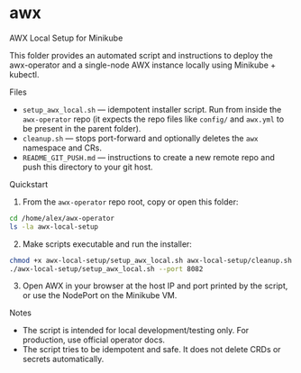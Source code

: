 # awx

AWX Local Setup for Minikube

This folder provides an automated script and instructions to deploy the awx-operator and a single-node AWX instance locally using Minikube + kubectl.

Files
- `setup_awx_local.sh` — idempotent installer script. Run from inside the `awx-operator` repo (it expects the repo files like `config/` and `awx.yml` to be present in the parent folder).
- `cleanup.sh` — stops port-forward and optionally deletes the `awx` namespace and CRs.
- `README_GIT_PUSH.md` — instructions to create a new remote repo and push this directory to your git host.

Quickstart
1. From the `awx-operator` repo root, copy or open this folder:

```bash
cd /home/alex/awx-operator
ls -la awx-local-setup
```

2. Make scripts executable and run the installer:

```bash
chmod +x awx-local-setup/setup_awx_local.sh awx-local-setup/cleanup.sh
./awx-local-setup/setup_awx_local.sh --port 8082
```

3. Open AWX in your browser at the host IP and port printed by the script, or use the NodePort on the Minikube VM.

Notes
- The script is intended for local development/testing only. For production, use official operator docs.
- The script tries to be idempotent and safe. It does not delete CRDs or secrets automatically.

